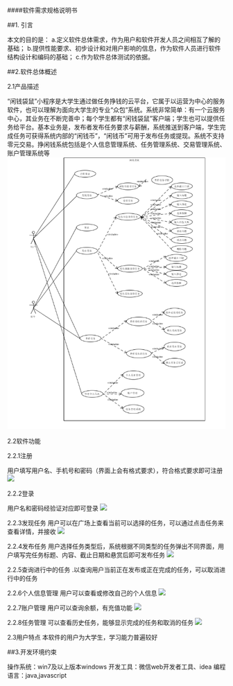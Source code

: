 ####软件需求规格说明书

##1.  引言

本文的目的是：
a.定义软件总体需求，作为用户和软件开发人员之间相互了解的基础；
b.提供性能要求、初步设计和对用户影响的信息，作为软件人员进行软件结构设计和编码的基础；
c.作为软件总体测试的依据。

##2.软件总体概述

2.1产品描述

  “闲钱袋鼠”小程序是大学生通过做任务挣钱的云平台，它属于以运营为中心的服务软件，也可以理解为面向大学生的专业“众包”系统。系统非常简单：有一个云服务中心，其业务在不断完善中；每个学生都有“闲钱袋鼠”客户端；学生也可以提供任务给平台。基本业务是，发布者发布任务要求与薪酬，系统推送到客户端，学生完成任务可获得系统内部的“闲钱币”，“闲钱币”可用于发布任务或提现。系统不支持零元交易。挣闲钱系统包括是个人信息管理系统、任务管理系统、交易管理系统、账户管理系统等
  ![](/images/用例图活动图.png)

2.2软件功能

2.2.1注册

用户填写用户名、手机号和密码（界面上会有格式要求），符合格式要求即可注册
![](/image/用户注册.png)

2.2.2登录

用户名和密码经验证对应即可登录
![](/image/用户登录.png)

2.2.3发现任务
用户可以在广场上查看当前可以选择的任务，可以通过点击任务来查看详情，并接收
![](/image/接收任务.png)

2.2.4发布任务
用户选择任务类型后，系统根据不同类型的任务弹出不同界面，用户填写完任务标题、内容、截止日期和悬赏后即可发布任务
![](/image/发布任务.png)

2.2.5查询进行中的任务
.以查询用户当前正在发布或正在完成的任务，可以取消进行中的任务

2.2.6个人信息管理
用户可以查看或修改自己的个人信息
![](/image/修改个人信息.png)

2.2.7账户管理
用户可以查询余额，有充值功能
![](/image/账户管理活动图.png)

2.2.8任务管理
可以查看历史任务，能够显示完成的任务和取消的任务
![](/image/任务管理活动图.png)

2.3用户特点
本软件的用户为大学生，学习能力普遍较好

##3.开发环境约束

操作系统：win7及以上版本windows
开发工具：微信web开发者工具、idea
编程语言：java,javascript

